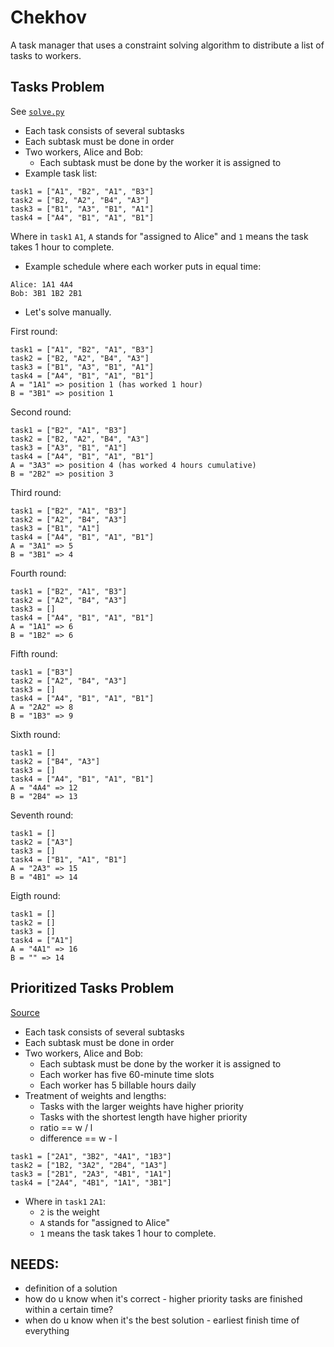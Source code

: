 # Chekhov

A task manager that uses a constraint solving algorithm to distribute a list of tasks to workers.

## Tasks Problem
See [`solve.py`](https://github.com/elainechan/chekhov/blob/master/solve.py)

- Each task consists of several subtasks
- Each subtask must be done in order
- Two workers, Alice and Bob:
	- Each subtask must be done by the worker it is assigned to
- Example task list:
```
task1 = ["A1", "B2", "A1", "B3"]
task2 = ["B2, "A2", "B4", "A3"]
task3 = ["B1", "A3", "B1", "A1"]
task4 = ["A4", "B1", "A1", "B1"]
```
Where in `task1` `A1`, `A` stands for "assigned to Alice" and `1` means the task takes 1 hour to complete. 

- Example schedule where each worker puts in equal time:
```
Alice: 1A1 4A4
Bob: 3B1 1B2 2B1
```

- Let's solve manually.

First round:
```
task1 = ["A1", "B2", "A1", "B3"]
task2 = ["B2, "A2", "B4", "A3"]
task3 = ["B1", "A3", "B1", "A1"]
task4 = ["A4", "B1", "A1", "B1"]
A = "1A1" => position 1 (has worked 1 hour)
B = "3B1" => position 1
```
Second round:
```
task1 = ["B2", "A1", "B3"]
task2 = ["B2, "A2", "B4", "A3"]
task3 = ["A3", "B1", "A1"]
task4 = ["A4", "B1", "A1", "B1"]
A = "3A3" => position 4 (has worked 4 hours cumulative)
B = "2B2" => position 3
```
Third round:
```
task1 = ["B2", "A1", "B3"]
task2 = ["A2", "B4", "A3"]
task3 = ["B1", "A1"]
task4 = ["A4", "B1", "A1", "B1"]
A = "3A1" => 5
B = "3B1" => 4
```
Fourth round:
```
task1 = ["B2", "A1", "B3"]
task2 = ["A2", "B4", "A3"]
task3 = []
task4 = ["A4", "B1", "A1", "B1"]
A = "1A1" => 6
B = "1B2" => 6
```
Fifth round:
```
task1 = ["B3"]
task2 = ["A2", "B4", "A3"]
task3 = []
task4 = ["A4", "B1", "A1", "B1"]
A = "2A2" => 8
B = "1B3" => 9
```
Sixth round:
```
task1 = []
task2 = ["B4", "A3"]
task3 = []
task4 = ["A4", "B1", "A1", "B1"]
A = "4A4" => 12
B = "2B4" => 13
```
Seventh round:
```
task1 = []
task2 = ["A3"]
task3 = []
task4 = ["B1", "A1", "B1"]
A = "2A3" => 15
B = "4B1" => 14
```
Eigth round:
```
task1 = []
task2 = []
task3 = []
task4 = ["A1"]
A = "4A1" => 16
B = "" => 14
```

## Prioritized Tasks Problem
[Source](https://www.coursera.org/learn/algorithms-greedy/lecture/Jo6gK/a-greedy-algorithm)
- Each task consists of several subtasks
- Each subtask must be done in order
- Two workers, Alice and Bob:
	- Each subtask must be done by the worker it is assigned to
	- Each worker has five 60-minute time slots
	- Each worker has 5 billable hours daily
- Treatment of weights and lengths:
	- Tasks with the larger weights have higher priority
	- Tasks with the shortest length have higher priority
	- ratio == w / l
	- difference == w - l
```
task1 = ["2A1", "3B2", "4A1", "1B3"]
task2 = ["1B2, "3A2", "2B4", "1A3"]
task3 = ["2B1", "2A3", "4B1", "1A1"]
task4 = ["2A4", "4B1", "1A1", "3B1"]
```
- Where in `task1` `2A1`:
	- `2` is the weight
	- `A` stands for "assigned to Alice"
	- `1` means the task takes 1 hour to complete. 
## NEEDS:
- definition of a solution
- how do u know when it's correct - higher priority tasks are finished within a certain time?
- when do u know when it's the best solution - earliest finish time of everything